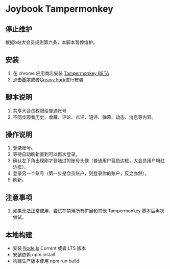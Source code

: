 # Joybook Tampermonkey

## 停止维护
根据b站大会员规则第六条，本脚本暂停维护。

## 安装
1. 在 chrome 应用商店安装 [Tampermonkey BETA](https://chrome.google.com/webstore/detail/tampermonkey-beta/gcalenpjmijncebpfijmoaglllgpjagf)
2. 点击[脚本](https://github.com/PC6live/joybook-tampermonkey/raw/master/dist/joybook.user.js)或者[Greasy Fork](https://greasyfork.org/zh-CN/scripts/449163-bilibili-joybook)进行安装

## 脚本说明

1. 共享大会员权限给普通账号
2. 不同步观看历史、收藏、评论、点评、短评、弹幕、动态、消息等内容。

## 操作说明

1. 登录账号。
2. 等待自动刷新直到可以再次登录。
3. 确认左下角出现刚才登陆过的账号头像（普通用户蓝色边框，大会员用户粉红边框）。
4. 登录另一个账号（第一步是会员账户，则登录你的账户，反之亦然）。
5. 刷新。

## 注意事项

1. 如果无法正常使用，尝试在禁用所有扩展和其他 Tampermonkey 脚本后再次尝试。

## 本地构建

- 安装 [Node.js](https://nodejs.org) Current 或者 LTS 版本
- 安装依赖 npm install
- 构建生产版本使用 npm run build
